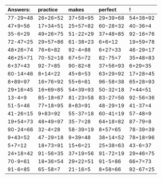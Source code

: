 | Answers: | practice | makes | perfect | ! |
| :--- | :--- | :--- | :--- | :--- |
| 77-29=48 | 26+26=52 | 37+58=95 | 29+39=68 | 54+38=92 | 
| 47+9=56 | 17+34=51 | 25+57=82 | 60-28=32 | 40-36=4 | 
| 35-6=29 | 49+26=75 | 51-22=29 | 37+48=85 | 92-16=76 | 
| 72-47=25 | 29+57=86 | 61-38=23 | 6+6=12 | 19+59=78 | 
| 48+26=74 | 76+6=82 | 92-4=88 | 6+27=33 | 46-29=17 | 
| 46+25=71 | 70-52=18 | 67+5=72 | 82-75=7 | 35+48=83 | 
| 6+37=43 | 92-7=85 | 90-82=8 | 37+56=93 | 6+29=35 | 
| 60-14=46 | 8+14=22 | 45+8=53 | 63+29=92 | 17+28=45 | 
| 8+89=97 | 16+76=92 | 55+6=61 | 96-58=38 | 65+28=93 | 
| 29+16=45 | 16+69=85 | 54+39=93 | 50-32=18 | 7+44=51 | 
| 13-4=9 | 85-18=67 | 81-23=58 | 83-27=56 | 92-56=36 | 
| 51-5=46 | 77+18=95 | 8+83=91 | 48-29=19 | 41-37=4 | 
| 41-26=15 | 9+83=92 | 55-37=18 | 60-41=19 | 57-48=9 | 
| 19+54=73 | 48+49=97 | 35-7=28 | 64+18=82 | 87-79=8 | 
| 90-24=66 | 32-4=28 | 58-39=19 | 8+57=65 | 78-39=39 | 
| 9+43=52 | 47-29=18 | 9+39=48 | 38+14=52 | 78+18=96 | 
| 5+7=12 | 18+73=91 | 15+6=21 | 25+38=63 | 43-6=37 | 
| 24+18=42 | 91-56=35 | 37+19=56 | 91-72=19 | 29+46=75 | 
| 70-9=61 | 18+36=54 | 29+22=51 | 91-5=86 | 66+7=73 | 
| 91-6=85 | 65-58=7 | 21-16=5 | 8+58=66 | 92-67=25 | 
